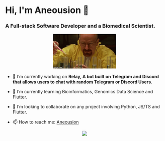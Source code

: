 # Hi, I'm Aneousion 👋

### A Full-stack Software Developer and a Biomedical Scientist.

<p align='center' ><img width="200" src="walter-white-cooking.gif" /></p>

- 🔭 I’m currently working on **Relay, A bot built on Telegram and Discord that allows users to chat with random Telegram or Discord Users**.

- 🌱 I’m currently learning Bioinformatics, Genomics Data Science and Flutter.
  
- 👯 I’m looking to collaborate on any project involving Python, JS/TS and Flutter.
  
- 📫 How to reach me: [Aneousion](https://x.com/aneousion)
<p align="center">
<img src="https://github-readme-stats.vercel.app/api/top-langs/?username=Aneousion&hide_progress=true&theme=transparent" width="60%"/>
</p>
